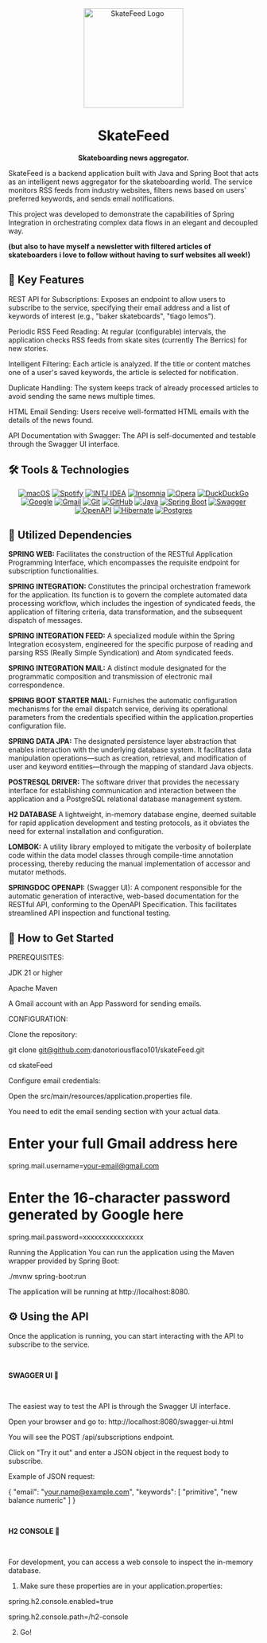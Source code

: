 <div align="center">
<img src="https://img.shields.io/badge/RSS-Feed-orange?style=for-the-badge&logo=rss&logoColor=white" alt="SkateFeed Logo" width="200"/>
<h1>SkateFeed</h1>
<p>
<strong>Skateboarding news aggregator.</strong>
</p>
</div>

SkateFeed is a backend application built with Java and Spring Boot that acts as an intelligent news aggregator for the skateboarding world. The service monitors RSS feeds from industry websites, filters news based on users' preferred keywords, and sends email notifications.

This project was developed to demonstrate the capabilities of Spring Integration in orchestrating complex data flows in an elegant and decoupled way.

<strong>(but also to have myself a newsletter with filtered articles of skateboarders i love to follow without having to surf websites all week!)</strong>





🚀 Key Features
---------------

REST API for Subscriptions: Exposes an endpoint to allow users to subscribe to the service, specifying their email address and a list of keywords of interest (e.g., "baker skateboards", "tiago lemos").


Periodic RSS Feed Reading: At regular (configurable) intervals, the application checks RSS feeds from skate sites (currently The Berrics) for new stories.

Intelligent Filtering: Each article is analyzed. If the title or content matches one of a user's saved keywords, the article is selected for notification.

Duplicate Handling: The system keeps track of already processed articles to avoid sending the same news multiple times.

HTML Email Sending: Users receive well-formatted HTML emails with the details of the news found.

API Documentation with Swagger: The API is self-documented and testable through the Swagger UI interface.




🛠️ Tools & Technologies
-----------------------



<p align="center">
<a href="#"><img src="https://img.shields.io/badge/macOS-000000?logo=apple&logoColor=F0F0F0" alt="macOS"></a>
<a href="#"><img src="https://img.shields.io/badge/Spotify-1ED760?logo=spotify&logoColor=white" alt="Spotify"></a>  
<a href="#"><img src="https://img.shields.io/badge/IntelliJIDEA-000000.svg?logo=intellij-idea&logoColor=white" alt="INTJ IDEA"></a> 
<a href="#"><img src="https://img.shields.io/badge/Insomnia-4000BF?logo=insomnia&logoColor=white" alt="Insomnia"></a>  
<a href="#"><img src="https://img.shields.io/badge/Opera-FF1B2D?logo=Opera&logoColor=white" alt="Opera"></a>
<a href="#"><img src="https://img.shields.io/badge/DuckDuckGo-FF5722?logo=duckduckgo&logoColor=white" alt="DuckDuckGo"></a> 
<a href="#"><img src="https://img.shields.io/badge/Google-4285F4?logo=google&logoColor=white" alt="Google"></a>  
<a href="#"><img src="https://img.shields.io/badge/Gmail-D14836?logo=gmail&logoColor=white" alt="Gmail"></a>  
<a href="#"><img src="https://img.shields.io/badge/Git-F05032?logo=git&logoColor=fff" alt="Git"></a> 
<a href="#"><img src="https://img.shields.io/badge/GitHub-%23121011.svg?logo=github&logoColor=white" alt="GitHub"></a> 
<a href="#"><img src="https://img.shields.io/badge/Java-%23ED8B00.svg?logo=openjdk&logoColor=white" alt="Java"></a>
<a href="#"><img src="https://img.shields.io/badge/Spring%20Boot-6DB33F?logo=springboot&logoColor=fff" alt="Spring Boot"></a>
<a href="#"><img src="https://img.shields.io/badge/Swagger-85EA2D%3Flogo%3Dswagger%26logoColor%3D000" alt="Swagger"></a>
<a href="#"><img src="https://img.shields.io/badge/OpenAPI-6BA539?logo=openapiinitiative&logoColor=white" alt="OpenAPI"></a>
<a href="#"><img src="https://img.shields.io/badge/Hibernate-59666C?logo=hibernate&logoColor=fff" alt="Hibernate"></a>
<a href="#"><img src="https://img.shields.io/badge/Postgres-%23316192.svg?logo=postgresql&logoColor=white" alt="Postgres"></a>
</p>



📌 Utilized Dependencies
---------------------


<strong>SPRING WEB:</strong> Facilitates the construction of the RESTful Application Programming Interface, which encompasses the requisite endpoint for subscription functionalities.

<strong>SPRING INTEGRATION:</strong> Constitutes the principal orchestration framework for the application. Its function is to govern the complete automated data processing workflow, which includes the ingestion of syndicated feeds, the application of filtering criteria, data transformation, and the subsequent dispatch of messages.

<strong>SPRING INTEGRATION FEED:</strong> A specialized module within the Spring Integration ecosystem, engineered for the specific purpose of reading and parsing RSS (Really Simple Syndication) and Atom syndicated feeds.

<strong>SPRING INTEGRATION MAIL:</strong> A distinct module designated for the programmatic composition and transmission of electronic mail correspondence.

<strong>SPRING BOOT STARTER MAIL:</strong> Furnishes the automatic configuration mechanisms for the email dispatch service, deriving its operational parameters from the credentials specified within the application.properties configuration file.

<strong>SPRING DATA JPA:</strong> The designated persistence layer abstraction that enables interaction with the underlying database system. It facilitates data manipulation operations—such as creation, retrieval, and modification of user and keyword entities—through the mapping of standard Java objects.

<strong>POSTRESQL DRIVER:</strong> The software driver that provides the necessary interface for establishing communication and interaction between the application and a PostgreSQL relational database management system.

<strong>H2 DATABASE</strong> A lightweight, in-memory database engine, deemed suitable for rapid application development and testing protocols, as it obviates the need for external installation and configuration.

<strong>LOMBOK:</strong> A utility library employed to mitigate the verbosity of boilerplate code within the data model classes through compile-time annotation processing, thereby reducing the manual implementation of accessor and mutator methods.

<strong>SPRINGDOC OPENAPI:</strong> (Swagger UI): A component responsible for the automatic generation of interactive, web-based documentation for the RESTful API, conforming to the OpenAPI Specification. This facilitates streamlined API inspection and functional testing.



🏁 How to Get Started
---------------------

PREREQUISITES:

JDK 21 or higher

Apache Maven

A Gmail account with an App Password for sending emails.


CONFIGURATION:


Clone the repository:

git clone git@github.com:danotoriousflaco101/skateFeed.git

cd skateFeed


Configure email credentials:


Open the src/main/resources/application.properties file. 

You need to edit the email sending section with your actual data.

# Enter your full Gmail address here
spring.mail.username=your-email@gmail.com

# Enter the 16-character password generated by Google here
spring.mail.password=xxxxxxxxxxxxxxxx

Running the Application
You can run the application using the Maven wrapper provided by Spring Boot:

./mvnw spring-boot:run

The application will be running at http://localhost:8080.


⚙️ Using the API
----------------

Once the application is running, you can start interacting with the API to subscribe to the service.


</br>
<p>
<strong>SWAGGER UI 🤙</strong>
</p>
</br>

The easiest way to test the API is through the Swagger UI interface.

Open your browser and go to: http://localhost:8080/swagger-ui.html

You will see the POST /api/subscriptions endpoint.

Click on "Try it out" and enter a JSON object in the request body to subscribe.

Example of JSON request:

{
  "email": "your.name@example.com",
  "keywords": [
    "primitive",
    "new balance numeric"
  ]
}


</br>
<p>
<strong>H2 CONSOLE 💾</strong>
</p>
</br>

For development, you can access a web console to inspect the in-memory database. 


1. Make sure these properties are in your application.properties:

spring.h2.console.enabled=true

spring.h2.console.path=/h2-console


2. Go!

